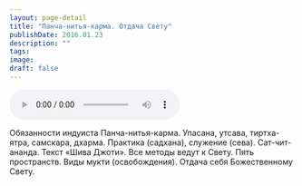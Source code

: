 ```yaml
---
layout: page-detail
title: "Панча-нитья-карма. Отдача Свету"
publishDate: 2016.01.23
description: ""
tags:
image:
draft: false
---
```


<audio title="2016.01.23 - Панча-нитья-карма. Отдача Свету.mp3" src="/upload/iblock/575/5759942bdc1583dee1085e793c2294f1.mp3" controls=""></audio>

 Обязанности индуиста Панча-нитья-карма. Упасана, утсава, тиртха-ятра, самскара, дхарма. Практика (садхана), служение (сева). Сат-чит-ананда. Текст «Шива Джоти». Все методы ведут к Свету. Пять пространств. Виды мукти (освобождения). Отдача себя Божественному Свету. 

  
